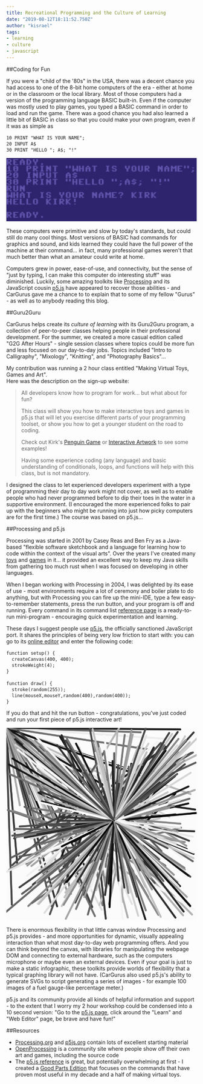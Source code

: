 ```yaml
---
title: Recreational Programming and the Culture of Learning
date: "2019-08-12T18:11:52.750Z"
author: "kisrael"
tags:
- learning
- culture
- javascript
---
```


##Coding for Fun

If you were a "child of the '80s" in the USA,
there was a decent chance you had access to one of the 
8-bit home computers of the era - either at home or in the classroom or the local library. 
Most of those computers had a version of the programming language BASIC 
built-in. Even if the computer was mostly used to play games, you typed a 
BASIC command in order to load and run the game. There was a good chance you
had also learned a little bit of BASIC in class so that you could make your own
program, even if it was as simple as 

```
10 PRINT "WHAT IS YOUR NAME";
20 INPUT A$
30 PRINT "HELLO "; A$; "!"
```

![A Commodore 64 Screenshot showing BASIC in action](BASIC.png)

These computers were primitive and slow by today's standards, but could still do many
cool things. Most versions of BASIC had commands for graphics and sound,
and kids learned they could have the full power of the machine at their command...
in fact, many professional games weren't that much better than what an amateur 
could write at home.

Computers grew in power, ease-of-use, and connectivity,
but the sense of "just by typing, I can make this computer do interesting stuff" was diminished. 
Luckily, some amazing toolkits like [Processing](https://processing.org/) and its
JavaScript cousin [p5.js](https://p5js.org/) have appeared to recover those abilities - and 
CarGurus gave me a chance to to explain that to some of my fellow "Gurus" - as well as 
to anybody reading this blog.

##Guru2Guru

CarGurus helps create its *culture of learning* with its Guru2Guru program, a collection
of peer-to-peer classes helping people in their professional development. For the summer, 
we created a more casual edition called "G2G After Hours" - single session
classes where topics could be more fun and less focused on our day-to-day jobs.
Topics included "Intro to Calligraphy",
"Mixology", "Knitting", and "Photography Basics"...

My contribution was running a 2 hour class entitled "Making Virtual Toys, Games and Art".  
Here was the description on the sign-up website:

>All developers know how to program for work… but what about for fun? 
>
>This class will show you how to make interactive toys and games in p5.js that will let you exercise different parts of 
>your programming toolset, or show you how to get a younger student on the road to coding. 
>
>Check out Kirk's [Penguin Game](https://advent2013.alienbill.com/pengogogo/) or [Interactive Artwork](https://advent2013.alienbill.com/paintbars/) to see some examples!
>
>Having some experience coding (any language) and basic understanding of conditionals, loops, and functions will help with this class, but is not mandatory.


I designed the class to let experienced developers experiment with a type of programming their day to day 
work might not cover, as well as to enable people who had never programmed before to dip their toes in the 
water in a supportive environment. (I encouraged the more experienced folks to pair up with the beginners 
who might be running into just how picky computers are for the first time.) The course was based on p5.js...

##Processing and p5.js

Processing was started in 2001 by Casey Reas and Ben Fry as a Java-based
"flexible software sketchbook and a language for learning how to code within the context of the visual arts".
Over the years I've created many [toys](https://toys.alienbill.com/) and [games](https://games.alienbill.com/advent/)
in it... it provided an excellent way to keep my Java skills from gathering too much rust when I was 
focused on developing in other languages.

When I began working with Processing in 2004, I was delighted by its ease of use - most environments require a lot of ceremony and boiler plate to do anything, but with Processing you can fire up the mini-IDE, type a few easy-to-remember statements, press the run button, and your program is off and running. Every command in its command list [reference page](https://processing.org/reference/) is a ready-to-run mini-program - encouraging quick experimentation and learning.

These days I suggest people use [p5.js](https://p5js.org/), the officially sanctioned JavaScript port. 
It shares the principles of being very low friction to start with: you can go to its [online editor](https://editor.p5js.org/) and enter the following code:

```
function setup() {
  createCanvas(400, 400);
  strokeWeight(4);
}

function draw() {
  stroke(random(255));
  line(mouseX,mouseY,random(400),random(400));
}
```

If you do that and hit the run button - congratulations, you've just coded and run your first piece of p5.js interactive art!

![Screenshot of the p5.js example](p5example.png)

There is enormous flexibility in that little canvas window Processing and p5.js provides - and more opportunities for dynamic, visually appealing interaction than what most day-to-day web programming offers. And you can think beyond the canvas, with libraries for manipulating the webpage DOM and connecting to external hardware, such as the computers microphone or maybe even an external devices. Even if your goal is just to make a static infographic, these toolkits provide worlds of flexibility that a typical graphing library will not have. (CarGurus also used p5.js's ability to generate SVGs to script generating  a series of images - for example 100 images of a fuel gauge-like percentage meter.)

p5.js and its community provide all kinds of helpful information and support - to the extent that I worry my 2 hour workshop could be condensed into a 10 second version: "Go to the [p5.js page](https://p5js.org/), click around the "Learn" and "Web Editor" page, be brave and have fun!"

##Resources

* [Processing.org](https://Processing.org) and [p5js.org](https://p5js.org) contain lots of excellent starting material
* [OpenProcessing](https://openprocessing.org/) is a community site where people show off their own art and games, including the source code
* The [p5.js reference](https://p5js.org/reference/) is great, but potentially overwhelming at first - I created a [Good Parts Edition](http://kirkdev.blogspot.com/2019/08/p5-reference-good-parts-edition.html) that focuses on the commands that have proven most useful in my decade and a half of making virtual toys.
